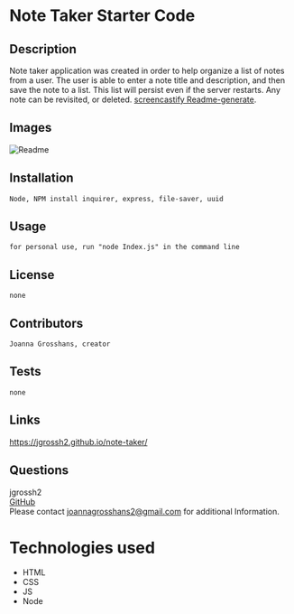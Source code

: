 # Note Taker Starter Code

## Description

Note taker application was created in order to help organize a list of notes from a user. The user is able to enter a note title and description, and then save the note to a list. This list will persist even if the server restarts. Any note can be revisited, or deleted. [screencastify Readme-generate](https://drive.google.com/file/d/139rWasnehmKHMCJDNQ9dB0TwiucsFiLr/view).

## Images 
![Readme](./images/team-information-image.png) <br>


## Installation
    Node, NPM install inquirer, express, file-saver, uuid
## Usage
    for personal use, run "node Index.js" in the command line
## License
    none
## Contributors
    Joanna Grosshans, creator
## Tests
    none
## Links
https://jgrossh2.github.io/note-taker/
## Questions
jgrossh2 <br />
[GitHub](https://github.com/jgrossh2/note-taker) <br />
Please contact <joannagrosshans2@gmail.com> for additional Information.

# Technologies used
* HTML<br>
* CSS<br>
* JS <br>
* Node <br>
